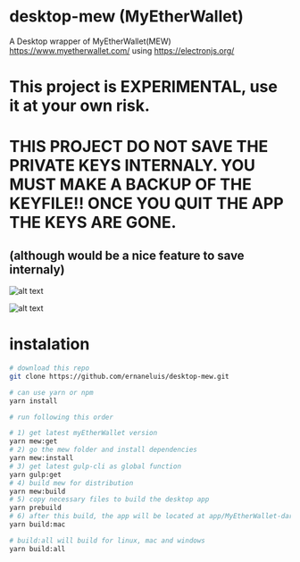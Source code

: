 # desktop-mew (MyEtherWallet)
A Desktop wrapper of MyEtherWallet(MEW) https://www.myetherwallet.com/ using https://electronjs.org/

# This project is EXPERIMENTAL, use it at your own risk.
# THIS PROJECT DO NOT SAVE THE PRIVATE KEYS INTERNALY. YOU MUST MAKE A BACKUP OF THE KEYFILE!! ONCE YOU QUIT THE APP THE KEYS ARE GONE.
## (although would be a nice feature to save internaly)

![alt text](https://i.gyazo.com/f84d7456d5cbf62b0fe99641b7539d39.png)

![alt text](https://i.gyazo.com/65f113e99801bde7e0dae1dd0cf9d530.png)

# instalation

```sh
# download this repo
git clone https://github.com/ernaneluis/desktop-mew.git

# can use yarn or npm
yarn install

# run following this order

# 1) get latest myEtherWallet version
yarn mew:get
# 2) go the mew folder and install dependencies
yarn mew:install
# 3) get latest gulp-cli as global function
yarn gulp:get
# 4) build mew for distribution
yarn mew:build
# 5) copy necessary files to build the desktop app
yarn prebuild
# 6) after this build, the app will be located at app/MyEtherWallet-darwin-x64 just double click and use it
yarn build:mac

# build:all will build for linux, mac and windows
yarn build:all
```